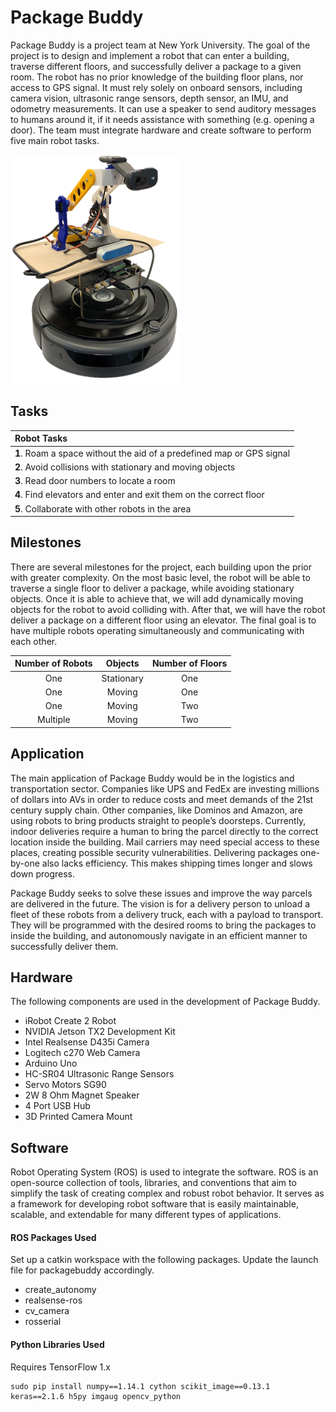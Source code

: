 # Package Buddy

Package Buddy is a project team at New York University. The goal of the project is to design and implement a robot that can enter a building, traverse different floors, and successfully deliver a package to a given room. The robot has no prior knowledge of the building floor plans, nor access to GPS signal. It must rely solely on onboard sensors, including camera vision, ultrasonic range sensors, depth sensor, an IMU, and odometry measurements. It can use a speaker to send auditory messages to humans around it, if it needs assistance with something (e.g. opening a door). The team must integrate hardware and create software to perform five main robot tasks. 

![alt text][robot]

[robot]: https://github.com/mattavallone/packagebuddy/blob/master/images/packagebuddy.png "Package Buddy"

## Tasks
|         Robot Tasks           |
|:--------------------------|
| **1**.   Roam a space without the aid of a predefined map or GPS signal |
| **2**.   Avoid collisions with stationary and moving objects |
| **3**.   Read door numbers to locate a room |
| **4**.   Find elevators and enter and exit them on the correct floor |
| **5**.   Collaborate with other robots in the area |

## Milestones
There are several milestones for the project, each building upon the prior with greater complexity. On the most basic level, the robot will be able to traverse a single floor to deliver a package, while avoiding stationary objects. Once it is able to achieve that, we will add dynamically moving objects for the robot to avoid colliding with. After that, we will have the robot deliver a package on a different floor using an elevator. The final goal is to have multiple robots operating simultaneously and communicating with each other.

| Number of Robots	| Objects	| Number of Floors|
|:-------------------:|:---------:|:-----------------:|
|One | Stationary | One |
|One | Moving | One |
|One | Moving | Two |
|Multiple | Moving | Two |

## Application
The main application of Package Buddy would be in the logistics and transportation sector.  Companies like UPS and FedEx are investing millions of dollars into AVs in order to reduce costs and meet demands of the 21st century supply chain.  Other companies, like Dominos and Amazon, are using robots to bring products straight to people’s doorsteps.  Currently, indoor deliveries require a human to bring the parcel directly to the correct location inside the building.  Mail carriers may need special access to these places, creating possible security vulnerabilities.  Delivering packages one-by-one also lacks efficiency.  This makes shipping times longer and slows down progress.

Package Buddy seeks to solve these issues and improve the way parcels are delivered in the future.  The vision is for a delivery person to unload a fleet of these robots from a delivery truck, each with a payload to transport.  They will be programmed with the desired rooms to bring the packages to inside the building, and autonomously navigate in an efficient manner to successfully deliver them.

## Hardware
The following components are used in the development of Package Buddy.

* iRobot Create 2 Robot
* NVIDIA Jetson TX2 Development Kit
* Intel Realsense D435i Camera
* Logitech c270 Web Camera
* Arduino Uno
* HC-SR04 Ultrasonic Range Sensors
* Servo Motors SG90
* 2W 8 Ohm Magnet Speaker
* 4 Port USB Hub
* 3D Printed Camera Mount

## Software
Robot Operating System (ROS) is used to integrate the software. ROS is an open-source collection of tools, libraries, and conventions that aim to simplify the task of creating complex and robust robot behavior.  It serves as a framework for developing robot software that is easily maintainable, scalable, and extendable for many different types of applications.

#### ROS Packages Used
Set up a catkin workspace with the following packages. Update the launch file for packagebuddy accordingly.

* create_autonomy
* realsense-ros
* cv_camera
* rosserial

#### Python Libraries Used
Requires TensorFlow 1.x

```
sudo pip install numpy==1.14.1 cython scikit_image==0.13.1 keras==2.1.6 h5py imgaug opencv_python
```
